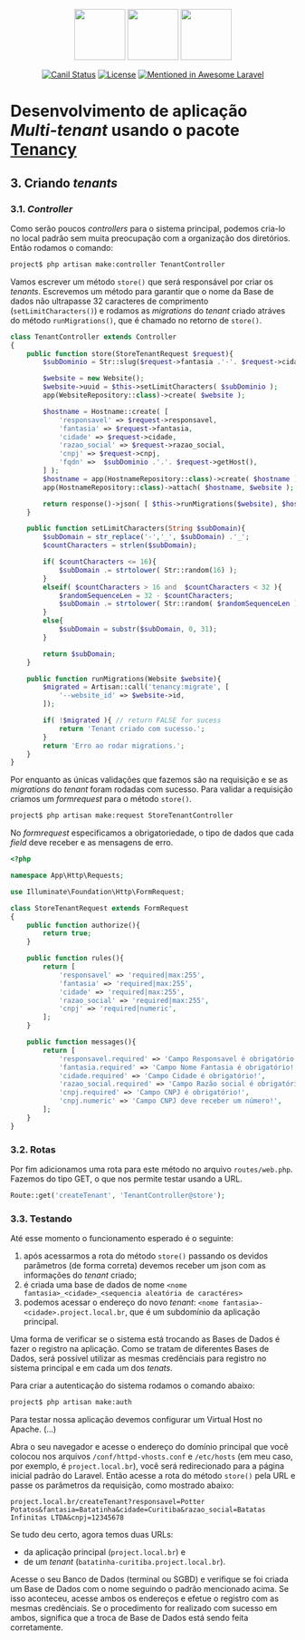 <p align="center">
<img src="https://upload.wikimedia.org/wikipedia/commons/thumb/9/9a/Laravel.svg/1200px-Laravel.svg.png" width="90">
<img src="https://cdn3.iconfinder.com/data/icons/ui-icons-5/16/plus-small-01-512.png" width="90">
<img src="https://avatars1.githubusercontent.com/u/33319474?s=400&v=4" width="90">
</p>

<p align="center">
<a href="https://travis-ci.org/laravel/framework"><img src="https://travis-ci.org/laravel/framework.svg" alt="Canil Status"></a>
<a href="https://packagist.org/packages/laravel/framework"><img src="https://poser.pugx.org/laravel/framework/license.svg" alt="License"></a>
<a href="https://packagist.org/packages/laravel/framework"><img src="https://awesome.re/mentioned-badge.svg" alt="Mentioned in Awesome Laravel"></a>
</p>

# Desenvolvimento de aplicação _Multi-tenant_ usando o pacote [Tenancy](https://tenancy.dev/)

## 3. Criando _tenants_
### 3.1. _Controller_
Como serão poucos _controllers_ para o sistema principal, podemos cria-lo no local padrão sem muita preocupação com a organização dos diretórios. Então rodamos o comando:
```sh
project$ php artisan make:controller TenantController
```
Vamos escrever um método `store()` que será responsável por criar os _tenants_. Escrevemos um método para garantir que o nome da Base de dados não ultrapasse 32 caracteres de comprimento (`setLimitCharacters()`) e rodamos as _migrations_ do _tenant_ criado atráves do método `runMigrations()`, que é chamado no retorno de `store()`.
```php
class TenantController extends Controller
{
    public function store(StoreTenantRequest $request){
        $subDominio = Str::slug($request->fantasia .'-'. $request->cidade);

        $website = new Website();
        $website->uuid = $this->setLimitCharacters( $subDominio );
        app(WebsiteRepository::class)->create( $website );

        $hostname = Hostname::create( [
            'responsavel' => $request->responsavel,
            'fantasia' => $request->fantasia,
            'cidade' => $request->cidade,
            'razao_social' => $request->razao_social,
            'cnpj' => $request->cnpj,
            'fqdn' =>  $subDominio .'.'. $request->getHost(),
        ] );
        $hostname = app(HostnameRepository::class)->create( $hostname );
        app(HostnameRepository::class)->attach( $hostname, $website );

        return response()->json( [ $this->runMigrations($website), $hostname ], 200);
    }

    public function setLimitCharacters(String $subDomain){
        $subDomain = str_replace('-','_', $subDomain) .'_';
        $countCharacters = strlen($subDomain);

        if( $countCharacters <= 16){
            $subDomain .= strtolower( Str::random(16) );
        }
        elseif( $countCharacters > 16 and  $countCharacters < 32 ){
            $randomSequenceLen = 32 - $countCharacters;
            $subDomain .= strtolower( Str::random( $randomSequenceLen ) );
        }
        else{
            $subDomain = substr($subDomain, 0, 31);
        }

        return $subDomain;
    }

    public function runMigrations(Website $website){
        $migrated = Artisan::call('tenancy:migrate', [
            '--website_id' => $website->id,
        ]);

        if( !$migrated ){ // return FALSE for sucess
            return 'Tenant criado com sucesso.';
        }
        return 'Erro ao rodar migrations.';
    }
}
```

Por enquanto as únicas validações que fazemos são na requisição e se as _migrations_ do _tenant_ foram rodadas com sucesso. Para validar a requisição criamos um _formrequest_ para o método `store()`.
```sh
project$ php artisan make:request StoreTenantController
```
No _formrequest_ especificamos a obrigatoriedade, o tipo de dados que cada _field_ deve receber e as mensagens de erro.
```php
<?php

namespace App\Http\Requests;

use Illuminate\Foundation\Http\FormRequest;

class StoreTenantRequest extends FormRequest
{
    public function authorize(){
        return true;
    }

    public function rules(){
        return [
            'responsavel' => 'required|max:255',
            'fantasia' => 'required|max:255',
            'cidade' => 'required|max:255',
            'razao_social' => 'required|max:255',
            'cnpj' => 'required|numeric',
        ];
    }

    public function messages(){
        return [
            'responsavel.required' => 'Campo Responsavel é obrigatório!',
            'fantasia.required' => 'Campo Nome Fantasia é obrigatório!',
            'cidade.required' => 'Campo Cidade é obrigatório!',
            'razao_social.required' => 'Campo Razão social é obrigatório!',
            'cnpj.required' => 'Campo CNPJ é obrigatório!',
            'cnpj.numeric' => 'Campo CNPJ deve receber um número!',
        ];
    }
}
```
### 3.2. Rotas
Por fim adicionamos uma rota para este método no arquivo `routes/web.php`. Fazemos do tipo GET, o que nos permite testar usando a URL.
```php
Route::get('createTenant', 'TenantController@store');
```

### 3.3. Testando
Até esse momento o funcionamento esperado é o seguinte:
1. após acessarmos a rota do método `store()` passando os devidos parâmetros (de forma correta) devemos receber um json com as informações do _tenant_ criado;
2. é criada uma base de dados de nome `<nome fantasia>_<cidade>_<sequencia aleatória de caractéres>` 
3. podemos acessar o endereço do novo _tenant_: `<nome fantasia>-<cidade>.project.local.br`, que é um subdomínio da aplicação principal.

Uma forma de verificar se o sistema está trocando as Bases de Dados é fazer o registro na aplicação. Como se tratam de diferentes Bases de Dados, será possível utilizar as mesmas credênciais para registro no sistema principal e em cada um dos _tenats_.

Para criar a autenticação do sistema rodamos o comando abaixo:
```sh
project$ php artisan make:auth
```
Para testar nossa aplicação devemos configurar um Virtual Host no Apache. (...)

Abra o seu navegador e acesse o endereço do domínio principal que você colocou nos arquivos `/conf/httpd-vhosts.conf` e `/etc/hosts` (em meu caso, por exemplo, é `project.local.br`), você será redirecionado para a página inicial padrão do Laravel. Então acesse a rota do método `store()` pela URL e passe os parâmetros da requisição, como mostrado abaixo:
```
project.local.br/createTenant?responsavel=Potter Potatos&fantasia=Batatinha&cidade=Curitiba&razao_social=Batatas Infinitas LTDA&cnpj=12345678
```
Se tudo deu certo, agora temos duas URLs:
- da aplicação principal (`project.local.br`) e
- de um _tenant_ (`batatinha-curitiba.project.local.br`).

Acesse o seu Banco de Dados (terminal ou SGBD) e verifique se foi criada um Base de Dados com o nome seguindo o padrão mencionado acima. Se isso aconteceu, acesse ambos os endereços e efetue o registro com as mesmas credênciais. Se o procedimento for realizado com sucesso em ambos, significa que a troca de Base de Dados está sendo feita corretamente.
